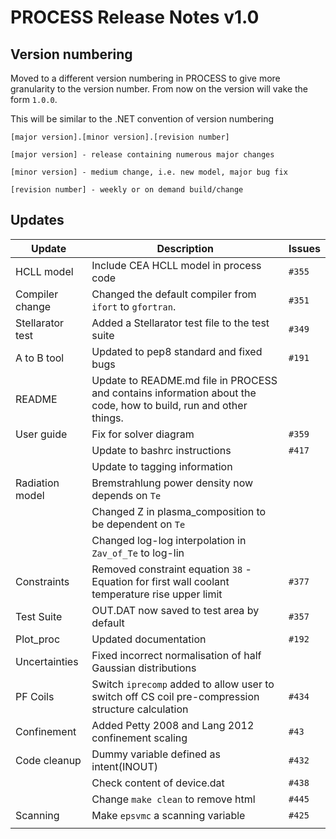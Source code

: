 # PROCESS Release Notes v1.0

## Version numbering

Moved to a different version numbering in PROCESS to give more granularity to the 
version number. From now on the version will vake the form `1.0.0`.

This will be similar to the .NET convention of version numbering

```
[major version].[minor version].[revision number]

[major version] - release containing numerous major changes

[minor version] - medium change, i.e. new model, major bug fix

[revision number] - weekly or on demand build/change
```

## Updates

| Update | Description | Issues |
| -------- | -------- | --------- |
| HCLL model | Include CEA HCLL model in process code | `#355` |
| Compiler change | Changed the default compiler from `ifort` to `gfortran`.| `#351` |
| Stellarator test | Added a Stellarator test file to the test suite | `#349` |
| A to B tool | Updated to pep8 standard and fixed bugs | `#191` |
| README | Update to README.md file in PROCESS and contains information about the code, how to build, run and other things. | |
| User guide | Fix for solver diagram | `#359` |
|  | Update to bashrc instructions | `#417` |
|  | Update to tagging information |  |
| Radiation model | Bremstrahlung power density now depends on `Te`  |  |
|  | Changed Z in plasma_composition to be dependent on `Te` |  |
|  | Changed log-log interpolation in `Zav_of_Te` to log-lin |  |
| Constraints | Removed constraint equation `38` - Equation for first wall coolant temperature rise upper limit | `#377` |
| Test Suite | OUT.DAT now saved to test area by default | `#357` |
| Plot_proc | Updated documentation | `#192` |
| Uncertainties | Fixed incorrect normalisation of half Gaussian distributions |  |
| PF Coils | Switch `iprecomp` added to allow user to switch off CS coil pre-compression structure calculation | `#434` |
| Confinement | Added Petty 2008 and Lang 2012 confinement scaling | `#43` |
| Code cleanup | Dummy variable defined as intent(INOUT) | `#432` |
|  | Check content of device.dat  | `#438` |
|  | Change `make clean` to remove html | `#445` |
| Scanning | Make `epsvmc` a scanning variable | `#425` | 
|  |  |  |